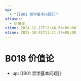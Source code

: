 ```yaml
---
up:
  - "[[B01 哲学基本问题]]"
aliases:
  - 价值论
ctime: 2024-12-17T12:46:54+08:00
mtime: 2025-10-01T11:41:36+08:00
---
```


# B018 价值论

- up: [[B01 哲学基本问题]]
